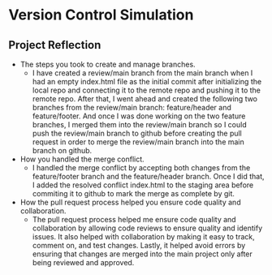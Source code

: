 # Version Control Simulation

## Project Reflection

* The steps you took to create and manage branches.
   * I have created a review/main branch from the main branch when I had an empty index.html file as the initial commit after initializing the local repo and connecting it to the remote repo and pushing it to the remote repo. After that, I went ahead and created the following two branches from the review/main branch: feature/header and feature/footer. And once I was done working on the two feature branches, I merged them into the review/main branch so I could push the review/main branch to github before creating the pull request in order to merge the review/main branch into the main branch on github. 
 * How you handled the merge conflict.
   * I handled the merge conflict by accepting both changes from the feature/footer branch and the feature/header branch. Once I did that, I added the resolved conflict index.html to the staging area before commiting it to github to mark the merge as complete by git. 
 * How the pull request process helped you ensure code quality and collaboration.
   * The pull request process helped me ensure code quality and collaboration by allowing code reviews to ensure quality and identify issues. It also helped with collaboration by making it easy to track, comment on, and test changes. Lastly, it helped avoid errors by ensuring that changes are merged into the main project only after being reviewed and approved. 